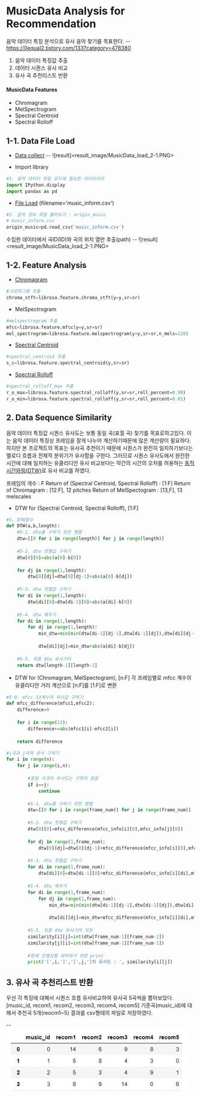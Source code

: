 # MusicData Analysis for Recommendation

음악 데이터 특징 분석으로 유사 음악 찾기를 목표한다.
-- https://0equal2.tistory.com/133?category=478380


1. 음악 데이터 특징값 추출
2. 데이터 시퀀스 유사 비교
3. 유사 곡 추천리스트 반환

#### MusicData Features

- Chromagram
- MelSpectrogram
- Spectral Centroid
- Spectral Rolloff


## 1-1. Data File Load
- [Data collect](https://0equal2.tistory.com/136)
-- ![result]<result_image/MusicData_load_2-1.PNG>


- Import library

```python
#1. 음악 데이터 파일 로드에 필요한 라이브러리 
import IPython.display
import pandas as pd
```

- [File Load](https://0equal2.tistory.com/137) (filename='music_inform.csv')


```python
#2. 음악 정보 파일 불러오기 : origin_music
# music_inform.csv 
origin_music=pd.read_csv('music_inform.csv')
```
수집한 데이터에서 곡ID(ID)와 곡의 위치 열만 추출(path)
-- ![result]<result_image/MusicData_load_2-1.PNG>


## 1-2. Feature Analysis

- [Chromagram](https://0equal2.tistory.com/138)
```python
#크로마그램 추출
chroma_stft=librosa.feature.chroma_stft(y=y,sr=sr)
```
- MelSpectrogram
```python
#melspectrogram 추출
mfcc=librosa.feature.mfcc(y=y,sr=sr)
mel_spectrogram=librosa.feature.melspectrogram(y=y,sr=sr,n_mels=128)
```
- [Spectral Centroid](https://0equal2.tistory.com/144)
```python
#spectral_centroid 추출
s_c=librosa.feature.spectral_centroid(y,sr=sr)
```
- [Spectral Rolloff](https://0equal2.tistory.com/144)
```python
#spectral_rolloff_max 추출
r_o_max=librosa.feature.spectral_rolloff(y,sr=sr,roll_percent=0.99)
r_o_min=librosa.feature.spectral_rolloff(y,sr=sr,roll_percent=0.01)
```

## 2. Data Sequence Similarity
음악 데이터 특징값 시퀀스 유사도는 보통 동일 곡(표절 곡) 찾기를 목표로하고있다. 이는 음악 데이터 특징상 프레임을 잘게 나누어 계산하기때문에 많은 계산량이 필요하다. 하지만 본 프로젝트의 목표는 유사곡 추천이기 때문에 시퀀스가 완전히 일치하기보다는 멜로디 흐름과 전체적 분위기가 유사함을 구한다. 그러므로 시퀀스 유사도에서 완전한 시간에 대해 일치하는 유클리디안 유사 비교보다는 약간의 시간의 오차를 허용하는 [동적시간와핑(DTW)](https://0equal2.tistory.com/142)로 유사 비교를 하였다. 

프레임의 개수 : F
Return of (Spectral Centroid, Spectral Rolloff) : [1:F]
Return of Chromagram : [12:F], 12 pitches
Return of MelSpectogram : [13,F], 13 melscales


- DTW for (Spectral Centroid, Spectral Rolloff), [1:F]

```python
#5. DTW함수
def DTW(a,b,length):
    #5-1. dtw를 구하기 위한 행렬
    dtw=[[0 for i in range(length)] for j in range(length)]
    
    #5-2. dtw 첫행값 구하기
    dtw[0][0]=abs(a[0]-b[0])
    
    for dj in range(1,length):
        dtw[0][dj]=dtw[0][dj-1]+abs(a[0]-b[dj])
    
    #5-3. dtw 첫열값 구하기
    for di in range(1,length):
        dtw[di][0]=dtw[di-1][0]+abs(a[di]-b[0])
        
    #5-4. dtw 채우기
    for di in range(1,length):
        for dj in range(1,length):
            min_dtw=min(min(dtw[di-1][dj-1],dtw[di-1][dj]),dtw[di][dj-1])
            
            dtw[di][dj]=min_dtw+abs(a[di]-b[dj])
            
    #5-5. 최종 dtw 유사거리
    return dtw[length-1][length-1]
```

- DTW for (Chromagram, MelSpectogram), [n:F]
각 프레임별로 mfcc 계수의 유클리디안 거리 계산으로 [n:F]를 [1:F]로 변환
```python
#5-0. mfcc 13계수의 차이값 구하기
def mfcc_difference(mfcc1,mfcc2):
    difference=0
    
    for i in range(13):
        difference+=abs(mfcc1[i]-mfcc2[i])
        
    return difference
```
```python
#i곡과 j곡의 유사 구하기
for i in range(n):
    for j in range(i,n):
        
        #동일 곡과의 유사도는 구하지 않음 
        if i==j:
            continue 
            
        #5-1. dtw를 구하기 위한 행렬
        dtw=[[0 for i in range(frame_num)] for j in range(frame_num)]
        
        #5-2. dtw 첫행값 구하기
        dtw[0][0]=mfcc_difference(mfcc_info[i][0],mfcc_info[j][0])
        
        for dj in range(1,frame_num):
            dtw[0][dj]=dtw[0][dj-1]+mfcc_difference(mfcc_info[i][0],mfcc_info[j][dj])
        
        #5-3. dtw 첫열값 구하기
        for di in range(1,frame_num):
            dtw[di][0]=dtw[di-1][0]+mfcc_difference(mfcc_info[i][di],mfcc_info[j][0])
            
        #5-4. dtw 채우기
        for di in range(1,frame_num):
            for dj in range(1,frame_num):
                min_dtw=min(min(dtw[di-1][dj-1],dtw[di-1][dj]),dtw[di][dj-1])
                
                dtw[di][dj]=min_dtw+mfcc_difference(mfcc_info[i][di],mfcc_info[j][dj])
                
        #5-5. 최종 dtw 유사거리 저장
        similarity[i][j]=int(dtw[frame_num-1][frame_num-1])
        similarity[j][i]=int(dtw[frame_num-1][frame_num-1])
        
        #현재 진행상황 파악하기 위한 print
        print('[',i,']','[',j,']의 유사도 : ', similarity[i][j])
```
## 3. 유사 곡 추천리스트 반환

우선 각 특징에 대해서 시퀀스 흐름 유사비교하여 유사곡 5곡씩을 뽑아보았다.
[music_id, recom1, recom2, recom3, recom4, recom5]
기준곡(music_id)에 대해서 추천곡 5개(reocm1~5) 결과를 csv형태의 파일로 저장하였다.

-- ![result](result_image/MusicData_recommendation.PNG)



[//]: # (These are reference links used in the body of this note and get stripped out when the markdown processor does its job. There is no need to format nicely because it shouldn't be seen. Thanks SO - http://stackoverflow.com/questions/4823468/store-comments-in-markdown-syntax)

   [dill]: <https://github.com/joemccann/dillinger>
   [git-repo-url]: <https://github.com/joemccann/dillinger.git>
   [john gruber]: <http://daringfireball.net>
   [df1]: <http://daringfireball.net/projects/markdown/>
   [markdown-it]: <https://github.com/markdown-it/markdown-it>
   [Ace Editor]: <http://ace.ajax.org>
   [node.js]: <http://nodejs.org>
   [Twitter Bootstrap]: <http://twitter.github.com/bootstrap/>
   [jQuery]: <http://jquery.com>
   [@tjholowaychuk]: <http://twitter.com/tjholowaychuk>
   [express]: <http://expressjs.com>
   [AngularJS]: <http://angularjs.org>
   [Gulp]: <http://gulpjs.com>

   [PlDb]: <https://github.com/joemccann/dillinger/tree/master/plugins/dropbox/README.md>
   [PlGh]: <https://github.com/joemccann/dillinger/tree/master/plugins/github/README.md>
   [PlGd]: <https://github.com/joemccann/dillinger/tree/master/plugins/googledrive/README.md>
   [PlOd]: <https://github.com/joemccann/dillinger/tree/master/plugins/onedrive/README.md>
   [PlMe]: <https://github.com/joemccann/dillinger/tree/master/plugins/medium/README.md>
   [PlGa]: <https://github.com/RahulHP/dillinger/blob/master/plugins/googleanalytics/README.md>
